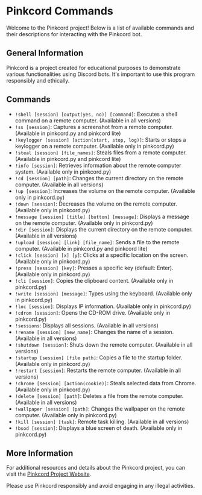 # Pinkcord Commands

Welcome to the Pinkcord project! Below is a list of available commands and their descriptions for interacting with the Pinkcord bot.

## General Information

Pinkcord is a project created for educational purposes to demonstrate various functionalities using Discord bots. It's important to use this program responsibly and ethically.

## Commands

- `!shell [session] [output(yes, no)] [command]`: Executes a shell command on a remote computer. (Available in all versions)
- `!ss [session]`: Captures a screenshot from a remote computer. (Available in pinkcord.py and pinkcord lite)
- `!keylogger [session] [action(start, stop, log)]`: Starts or stops a keylogger on a remote computer. (Available only in pinkcord.py)
- `!steal [session] [file_names]`: Steals files from a remote computer. (Available in pinkcord.py and pinkcord lite)
- `!info [session]`: Retrieves information about the remote computer system. (Available only in pinkcord.py)
- `!cd [session] [path]`: Changes the current directory on the remote computer. (Available in all versions)
- `!up [session]`: Increases the volume on the remote computer. (Available only in pinkcord.py)
- `!down [session]`: Decreases the volume on the remote computer. (Available only in pinkcord.py)
- `!message [session] [title] [button] [message]`: Displays a message on the remote computer. (Available only in pinkcord.py)
- `!dir [session]`: Displays the current directory on the remote computer. (Available in all versions)
- `!upload [session] [link] [file_name]`: Sends a file to the remote computer. (Available in pinkcord.py and pinkcord lite)
- `!click [session] [x] [y]`: Clicks at a specific location on the screen. (Available only in pinkcord.py)
- `!press [session] [key]`: Presses a specific key (default: Enter). (Available only in pinkcord.py)
- `!cli [session]`: Copies the clipboard content. (Available only in pinkcord.py)
- `!write [session] [message]`: Types using the keyboard. (Available only in pinkcord.py)
- `!loc [session]`: Displays IP information. (Available only in pinkcord.py)
- `!cdrom [session]`: Opens the CD-ROM drive. (Available only in pinkcord.py)
- `!sessions`: Displays all sessions. (Available in all versions)
- `!rename [session] [new_name]`: Changes the name of a session. (Available in all versions)
- `!shutdown [session]`: Shuts down the remote computer. (Available in all versions)
- `!startup [session] [file path]`: Copies a file to the startup folder. (Available only in pinkcord.py)
- `!restart [session]`: Restarts the remote computer. (Available in all versions)
- `!chrome [session] [action(cookie)]`: Steals selected data from Chrome. (Available only in pinkcord.py)
- `!delete [session] [path]`: Deletes a file from the remote computer. (Available in all versions)
- `!wallpaper [session] [path]`: Changes the wallpaper on the remote computer. (Available only in pinkcord.py)
- `!kill [session] [task]`: Remote task killing. (Available in all versions)
- `!bsod [session]`: Displays a blue screen of death. (Available only in pinkcord.py)

## More Information

For additional resources and details about the Pinkcord project, you can visit the [Pinkcord Project Website](https://pinkcord-project--xanondev.repl.co/).

Please use Pinkcord responsibly and avoid engaging in any illegal activities.
